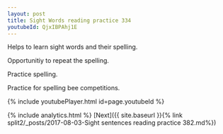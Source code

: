 ```yaml
---
layout: post
title: Sight Words reading practice 334
youtubeId: QjxIBPAhj1E
---
```

 
 
Helps to learn sight words and their spelling.

Opportunitiy to repeat the spelling. 

Practice spelling. 
 
Practice for spelling bee competitions. 
 
{% include youtubePlayer.html id=page.youtubeId %}
 
 
{% include analytics.html %} 
[Next]({{ site.baseurl }}{% link  split2/_posts/2017-08-03-Sight sentences reading practice 382.md%})
 
